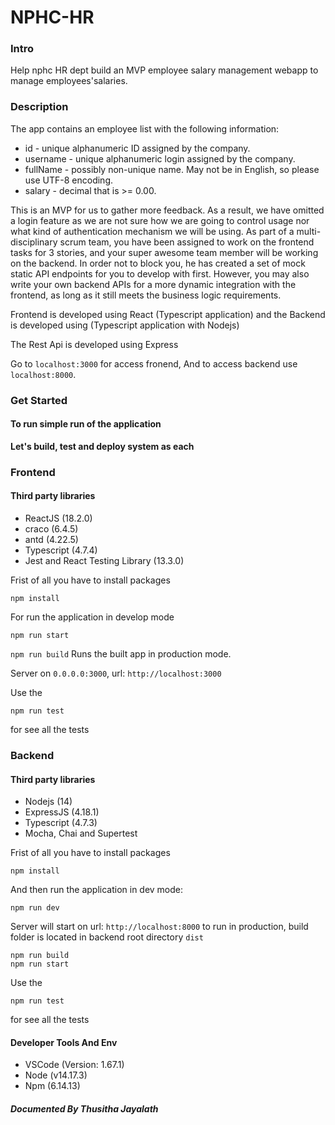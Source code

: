 # NPHC-HR
### Intro

Help nphc HR dept build an MVP employee salary management webapp to manage employees'salaries.

### Description

The app contains an employee list with the following information:

- id - unique alphanumeric ID assigned by the company.
- username - unique alphanumeric login assigned by the company.
- fullName - possibly non-unique name. May not be in English, so please use UTF-8 encoding.
- salary - decimal that is >= 0.00.

This is an MVP for us to gather more feedback. As a result, we have omitted a login feature as we are not sure how we are going to control usage nor what kind of authentication mechanism we will be using.
As part of a multi-disciplinary scrum team, you have been assigned to work on the frontend tasks for 3 stories, and your super awesome team member will be working on the backend. In order not to block you, he has created a set of mock static API endpoints for you to develop with first. However, you may also write your own backend APIs for a more dynamic integration with the frontend, as long as it still meets the business logic requirements.


Frontend is developed using React (Typescript application) and the Backend is developed using (Typescript application with Nodejs)

The Rest Api is developed using Express

Go to `localhost:3000` for access fronend, And to access backend use `localhost:8000`.

### Get Started

#### To run simple run of the application


**Let's build, test and deploy system as each**


### Frontend

#### Third party libraries

- ReactJS (18.2.0)
- craco (6.4.5)
- antd (4.22.5)
- Typescript (4.7.4)
- Jest and React Testing Library (13.3.0)

Frist of all you have to install packages 
```
npm install 
```
For run the application in develop mode
```
npm run start
```

`npm run build` Runs the built app in production mode.

Server on `0.0.0.0:3000`, url: `http://localhost:3000`

Use the  
```
npm run test
```
for see all the tests

### Backend

#### Third party libraries

- Nodejs (14)
- ExpressJS (4.18.1)
- Typescript (4.7.3)
- Mocha, Chai and Supertest

Frist of all you have to install packages 
```
npm install 
```

And then run the application in dev mode:
```
npm run dev 
```
Server will start on url: `http://localhost:8000`
to run in production, build folder is located in backend root directory `dist`
```
npm run build
npm run start
```

Use the  
```
npm run test
```
for see all the tests


#### Developer Tools And Env

- VSCode (Version: 1.67.1)
- Node (v14.17.3)
- Npm (6.14.13)

##### Documented By _Thusitha Jayalath_
